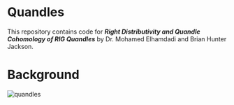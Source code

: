 # Quandles


This repository contains code for ***Right Distributivity and Quandle Cohomology of RIG Quandles*** by Dr. Mohamed Elhamdadi and Brian Hunter Jackson.

Background
==========

![quandles](https://github.com/HunterUSF/Quandles/blob/master/images/basics.png)





